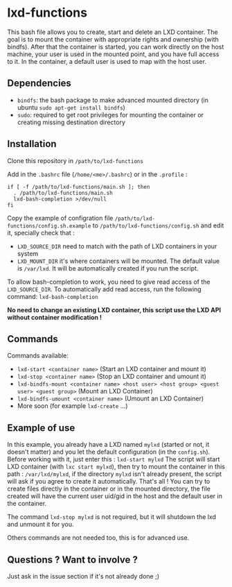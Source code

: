 # lxd-functions

This bash file allows you to create, start and delete an LXD container.
The goal is to mount the container with appropriate rights and ownership (with bindfs).
After that the container is started, you can work directly on the host machine, your user is used in the mounted point, and you have full access to it. In the container, a default user is used to map with the host user.

## Dependencies

  * `bindfs`: the bash package to make advanced mounted directory (in ubuntu `sudo apt-get install bindfs`)
  * `sudo`: required to get root privileges for mounting the container or creating missing destination directory

## Installation

Clone this repository in `/path/to/lxd-functions`

Add in the `.bashrc` file (`/home/<me>/.bashrc`) or in the `.profile` :

```
if [ -f /path/to/lxd-functions/main.sh ]; then
  . /path/to/lxd-functions/main.sh
  lxd-bash-completion >/dev/null
fi
```

Copy the example of configration file `/path/to/lxd-functions/config.sh.example` to `/path/to/lxd-functions/config.sh` and edit it, specially check that :

 * `LXD_SOURCE_DIR` need to match with the path of LXD containers in your system
 * `LXD_MOUNT_DIR` it's where containers will be mounted. The default value is `/var/lxd`. It will be automatically created if you run the script.

To allow bash-completion to work, you need to give read access of the `LXD_SOURCE_DIR`. To automatically add read access, run the following command: `lxd-bash-completion`

**No need to change an existing LXD container, this script use the LXD API without container modification !**

## Commands

Commands available:

  * `lxd-start <container name>` <container name> (Start an LXD container and mount it)
  * `lxd-stop <container name>` (Stop an LXD container and umount it)
  * `lxd-bindfs-mount <container name> <host user> <host group> <guest user> <guest group>` (Mount an LXD Container)
  * `lxd-bindfs-umount <container name>` (Umount an LXD Container)
  * More soon (for example `lxd-create` ...)

## Example of use

In this example, you already have a LXD named `mylxd` (started or not, it doesn't matter) and you let the default configuration (in the `config.sh`).
Before working with it, just enter this : `lxd-start mylxd`
The script will start LXD container (with `lxc start mylxd`), then try to mount the container in this path : `/var/lxd/mylxd`, if the directory `mylxd` isn't already present, the script will ask if you agree to create it automatically.
That's all ! You can try to create files directly in the container or in the mounted directory, the file created will have the current user uid/gid in the host and the default user in the container.

The command `lxd-stop mylxd` is not required, but it will shutdown the lxd and unmount it for you.

Others commands are not needed too, this is for advanced use.

## Questions ? Want to involve ?

Just ask in the issue section if it's not already done ;)
